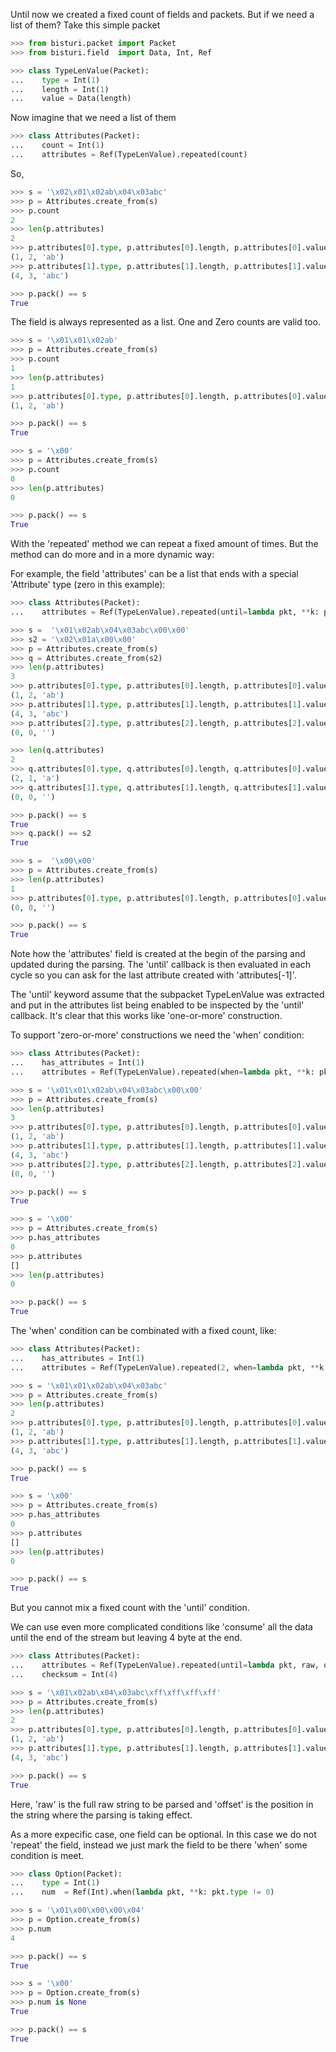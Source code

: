 Until now we created a fixed count of fields and packets. But if we need a list of them?
Take this simple packet

```python
>>> from bisturi.packet import Packet
>>> from bisturi.field  import Data, Int, Ref

>>> class TypeLenValue(Packet):
...    type = Int(1)
...    length = Int(1)
...    value = Data(length)

```

Now imagine that we need a list of them

```python
>>> class Attributes(Packet):
...    count = Int(1)
...    attributes = Ref(TypeLenValue).repeated(count)

```

So,

```python
>>> s = '\x02\x01\x02ab\x04\x03abc'
>>> p = Attributes.create_from(s)
>>> p.count
2
>>> len(p.attributes)
2
>>> p.attributes[0].type, p.attributes[0].length, p.attributes[0].value
(1, 2, 'ab')
>>> p.attributes[1].type, p.attributes[1].length, p.attributes[1].value
(4, 3, 'abc')

>>> p.pack() == s
True

```

The field is always represented as a list. One and Zero counts are valid too.

```python 
>>> s = '\x01\x01\x02ab'
>>> p = Attributes.create_from(s)
>>> p.count
1
>>> len(p.attributes)
1
>>> p.attributes[0].type, p.attributes[0].length, p.attributes[0].value
(1, 2, 'ab')

>>> p.pack() == s
True

>>> s = '\x00'
>>> p = Attributes.create_from(s)
>>> p.count
0
>>> len(p.attributes)
0

>>> p.pack() == s
True

```

With the 'repeated' method we can repeat a fixed amount of times.
But the method can do more and in a more dynamic way:

For example, the field 'attributes' can be a list that ends with a special
'Attribute' type (zero in this example):

```python
>>> class Attributes(Packet):
...    attributes = Ref(TypeLenValue).repeated(until=lambda pkt, **k: pkt.attributes[-1].type == 0)

>>> s =  '\x01\x02ab\x04\x03abc\x00\x00'
>>> s2 = '\x02\x01a\x00\x00'
>>> p = Attributes.create_from(s)
>>> q = Attributes.create_from(s2)
>>> len(p.attributes)
3
>>> p.attributes[0].type, p.attributes[0].length, p.attributes[0].value
(1, 2, 'ab')
>>> p.attributes[1].type, p.attributes[1].length, p.attributes[1].value
(4, 3, 'abc')
>>> p.attributes[2].type, p.attributes[2].length, p.attributes[2].value
(0, 0, '')

>>> len(q.attributes)
2
>>> q.attributes[0].type, q.attributes[0].length, q.attributes[0].value
(2, 1, 'a')
>>> q.attributes[1].type, q.attributes[1].length, q.attributes[1].value
(0, 0, '')

>>> p.pack() == s
True
>>> q.pack() == s2
True

>>> s =  '\x00\x00'
>>> p = Attributes.create_from(s)
>>> len(p.attributes)
1
>>> p.attributes[0].type, p.attributes[0].length, p.attributes[0].value
(0, 0, '')

>>> p.pack() == s
True

```

Note how the 'attributes' field is created at the begin of the parsing and 
updated during the parsing. The 'until' callback is then evaluated in each cycle
so you can ask for the last attribute created with 'attributes[-1]'.

The 'until' keyword assume that the subpacket TypeLenValue was extracted and put in
the attributes list being enabled to be inspected by the 'until' callback.
It's clear that this works like 'one-or-more' construction.

To support 'zero-or-more' constructions we need the 'when' condition:

```python
>>> class Attributes(Packet):
...    has_attributes = Int(1)
...    attributes = Ref(TypeLenValue).repeated(when=lambda pkt, **k: pkt.has_attributes, until=lambda pkt, **k: pkt.attributes[-1].type == 0)

>>> s = '\x01\x01\x02ab\x04\x03abc\x00\x00'
>>> p = Attributes.create_from(s)
>>> len(p.attributes)
3
>>> p.attributes[0].type, p.attributes[0].length, p.attributes[0].value
(1, 2, 'ab')
>>> p.attributes[1].type, p.attributes[1].length, p.attributes[1].value
(4, 3, 'abc')
>>> p.attributes[2].type, p.attributes[2].length, p.attributes[2].value
(0, 0, '')

>>> p.pack() == s
True

>>> s = '\x00'
>>> p = Attributes.create_from(s)
>>> p.has_attributes
0
>>> p.attributes
[]
>>> len(p.attributes)
0

>>> p.pack() == s
True

```

The 'when' condition can be combinated with a fixed count, like:

```python
>>> class Attributes(Packet):
...    has_attributes = Int(1)
...    attributes = Ref(TypeLenValue).repeated(2, when=lambda pkt, **k: pkt.has_attributes)

>>> s = '\x01\x01\x02ab\x04\x03abc'
>>> p = Attributes.create_from(s)
>>> len(p.attributes)
2
>>> p.attributes[0].type, p.attributes[0].length, p.attributes[0].value
(1, 2, 'ab')
>>> p.attributes[1].type, p.attributes[1].length, p.attributes[1].value
(4, 3, 'abc')

>>> p.pack() == s
True

>>> s = '\x00'
>>> p = Attributes.create_from(s)
>>> p.has_attributes
0
>>> p.attributes
[]
>>> len(p.attributes)
0

>>> p.pack() == s
True

```

But you cannot mix a fixed count with the 'until' condition.


We can use even more complicated conditions like 'consume' all the data until the end
of the stream but leaving 4 byte at the end.

```python
>>> class Attributes(Packet):
...    attributes = Ref(TypeLenValue).repeated(until=lambda pkt, raw, offset, **k: offset >= (len(raw) - 4))
...    checksum = Int(4)

>>> s = '\x01\x02ab\x04\x03abc\xff\xff\xff\xff'
>>> p = Attributes.create_from(s)
>>> len(p.attributes)
2
>>> p.attributes[0].type, p.attributes[0].length, p.attributes[0].value
(1, 2, 'ab')
>>> p.attributes[1].type, p.attributes[1].length, p.attributes[1].value
(4, 3, 'abc')

>>> p.pack() == s
True

```

Here, 'raw' is the full raw string to be parsed and 'offset' is the position in the string
where the parsing is taking effect.

As a more expecific case, one field can be optional. In this case we do not 'repeat'
the field, instead we just mark the field to be there 'when' some condition is meet.


```python
>>> class Option(Packet):
...    type = Int(1)
...    num  = Ref(Int).when(lambda pkt, **k: pkt.type != 0)

>>> s = '\x01\x00\x00\x00\x04'
>>> p = Option.create_from(s)
>>> p.num
4

>>> p.pack() == s
True

>>> s = '\x00'
>>> p = Option.create_from(s)
>>> p.num is None
True

>>> p.pack() == s
True

```
